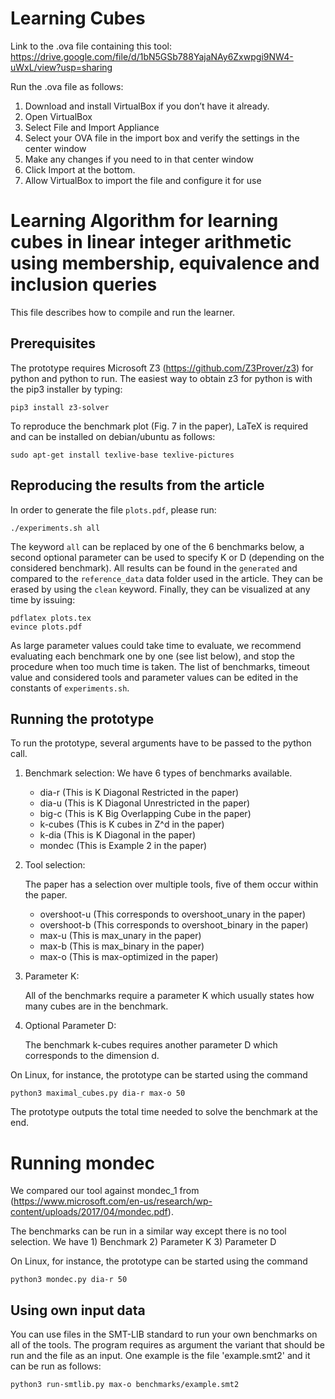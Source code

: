 # Learning Cubes

Link to the .ova file containing this tool: https://drive.google.com/file/d/1bN5GSb788YajaNAy6Zxwpgi9NW4-uWxL/view?usp=sharing

Run the .ova file as follows:

1. Download and install VirtualBox if you don’t have it already.
2. Open VirtualBox
3. Select File and Import Appliance
4. Select your OVA file in the import box and verify the settings in the center window
5. Make any changes if you need to in that center window
6. Click Import at the bottom.
7. Allow VirtualBox to import the file and configure it for use

Learning Algorithm for learning cubes in linear integer arithmetic using membership, equivalence and inclusion queries
=================================

This file describes how to compile and run the learner.

Prerequisites
-------------

The prototype requires Microsoft Z3 (https://github.com/Z3Prover/z3)
for python and python to run. The easiest way to obtain z3 for python
is with the pip3 installer by typing:

	pip3 install z3-solver

To reproduce the benchmark plot (Fig. 7 in the paper), LaTeX is required and can be installed on debian/ubuntu as follows:

	sudo apt-get install texlive-base texlive-pictures

Reproducing the results from the article
----------------------------------------

In order to generate the file `plots.pdf`, please run:

	./experiments.sh all

The keyword `all` can be replaced by one of the 6 benchmarks below, a second
optional parameter can be used to specify K or D (depending on the considered
benchmark).
All results can be found in the `generated` and compared to the `reference_data`
data folder used in the article.
They can be erased by using the `clean` keyword.
Finally, they can be visualized at any time by issuing:

	pdflatex plots.tex
	evince plots.pdf

As large parameter values could take time to evaluate, we recommend evaluating
each benchmark one by one (see list below),
and stop the procedure when too much time is taken.
The list of benchmarks, timeout value and considered tools and parameter values
can be edited in the constants of `experiments.sh`.

Running the prototype
---------------------

To run the prototype, several arguments have to be passed to the python call.

1) Benchmark selection:
We have 6 types of benchmarks available.
    - dia-r (This is K Diagonal Restricted in the paper)
    - dia-u (This is K Diagonal Unrestricted in the paper)
    - big-c (This is K Big Overlapping Cube in the paper)
    - k-cubes (This is K cubes in Z^d in the paper)
    - k-dia (This is K Diagonal in the paper)
    - mondec (This is Example 2 in the paper)

2) Tool selection:

    The paper has a selection over multiple tools, five of them occur within the paper.
    - overshoot-u (This corresponds to overshoot_unary in the paper)
    - overshoot-b (This corresponds to overshoot_binary in the paper)
    - max-u (This is max_unary in the paper)
    - max-b (This is max_binary  in the paper)
    - max-o (This is max-optimized in the paper)

3) Parameter K:

    All of the benchmarks require a parameter K which usually states how many cubes are in the benchmark.

4) Optional Parameter D:

    The benchmark k-cubes requires another parameter D which corresponds to the dimension d.

On Linux, for instance, the prototype can be started using the command

    python3 maximal_cubes.py dia-r max-o 50
         

The prototype outputs the total time needed to solve the benchmark at the end.

# Running mondec

We compared our tool against mondec_1 from (https://www.microsoft.com/en-us/research/wp-content/uploads/2017/04/mondec.pdf).

The benchmarks can be run in a similar way except there is no tool selection.
We have 1) Benchmark 2) Parameter K 3) Parameter D

On Linux, for instance, the prototype can be started using the command

	python3 mondec.py dia-r 50

Using own input data
---------------------

You can use files in the SMT-LIB standard to run your own benchmarks on all of the tools. The program requires as argument the variant that should be run and the file as an input. One example is the file 'example.smt2' and it can be run as follows:

	python3 run-smtlib.py max-o benchmarks/example.smt2
